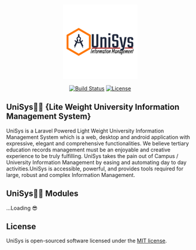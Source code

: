 <p align="center"><img src="https://github.com/MartMbithi/UniSys/blob/master/public/logo.png" width="200"></p>

<p align="center">
<a href="https://travis-ci.org/laravel/framework"><img src="https://travis-ci.org/laravel/framework.svg" alt="Build Status"></a>
<a href="https://packagist.org/packages/laravel/framework"><img src="https://poser.pugx.org/laravel/framework/license.svg" alt="License"></a>
</p>

## UniSys🧑‍🎓 {Lite Weight University Information Management System}

UniSys is a Laravel Powered Light Weight University Information Management System which is a web, desktop and android application  with expressive, elegant and comprehensive functionalities. We believe tertiary education records management must be an enjoyable and creative experience to be truly fulfilling. UniSys takes the pain out of Campus / University Information Management by easing and automating day to day activities.UniSys is accessible, powerful, and provides tools required for large, robust and complex Information Management.

## UniSys🧑‍🎓 Modules
...Loading 😎
## License

UniSys is open-sourced software licensed under the [MIT license](https://opensource.org/licenses/MIT).
